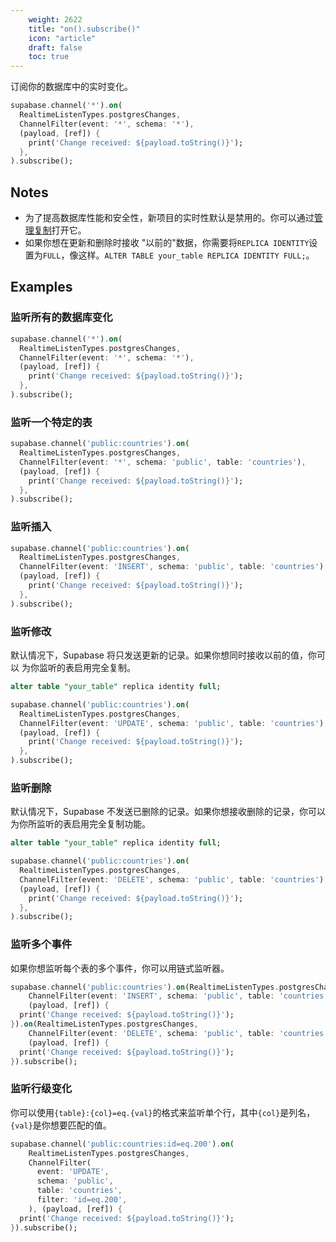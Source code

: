 ```yaml
---
    weight: 2622
    title: "on().subscribe()"
    icon: "article"
    draft: false
    toc: true
---
```


订阅你的数据库中的实时变化。


```dart
supabase.channel('*').on(
  RealtimeListenTypes.postgresChanges,
  ChannelFilter(event: '*', schema: '*'),
  (payload, [ref]) {
    print('Change received: ${payload.toString()}');
  },
).subscribe();
```






## Notes

- 为了提高数据库性能和安全性，新项目的实时性默认是禁用的。你可以通过[管理复制](/docs/app/api/api#managing-realtime)打开它。
- 如果你想在更新和删除时接收 "以前的"数据，你需要将`REPLICA IDENTITY`设置为`FULL`，像这样。`ALTER TABLE your_table REPLICA IDENTITY FULL;`。










## Examples

### 监听所有的数据库变化



```dart
supabase.channel('*').on(
  RealtimeListenTypes.postgresChanges,
  ChannelFilter(event: '*', schema: '*'),
  (payload, [ref]) {
    print('Change received: ${payload.toString()}');
  },
).subscribe();
```

### 监听一个特定的表



```dart
supabase.channel('public:countries').on(
  RealtimeListenTypes.postgresChanges,
  ChannelFilter(event: '*', schema: 'public', table: 'countries'),
  (payload, [ref]) {
    print('Change received: ${payload.toString()}');
  },
).subscribe();
```

### 监听插入



```dart
supabase.channel('public:countries').on(
  RealtimeListenTypes.postgresChanges,
  ChannelFilter(event: 'INSERT', schema: 'public', table: 'countries'),
  (payload, [ref]) {
    print('Change received: ${payload.toString()}');
  },
).subscribe();
```

### 监听修改

默认情况下，Supabase 将只发送更新的记录。如果你想同时接收以前的值，你可以 
为你监听的表启用完全复制。

```sql
alter table "your_table" replica identity full;
```


```dart
supabase.channel('public:countries').on(
  RealtimeListenTypes.postgresChanges,
  ChannelFilter(event: 'UPDATE', schema: 'public', table: 'countries'),
  (payload, [ref]) {
    print('Change received: ${payload.toString()}');
  },
).subscribe();
```

### 监听删除

默认情况下，Supabase 不发送已删除的记录。如果你想接收删除的记录，你可以 
为你所监听的表启用完全复制功能。

```sql
alter table "your_table" replica identity full;
```


```dart
supabase.channel('public:countries').on(
  RealtimeListenTypes.postgresChanges,
  ChannelFilter(event: 'DELETE', schema: 'public', table: 'countries'),
  (payload, [ref]) {
    print('Change received: ${payload.toString()}');
  },
).subscribe();
```

### 监听多个事件

如果你想监听每个表的多个事件，你可以用链式监听器。

```dart
supabase.channel('public:countries').on(RealtimeListenTypes.postgresChanges,
    ChannelFilter(event: 'INSERT', schema: 'public', table: 'countries'),
    (payload, [ref]) {
  print('Change received: ${payload.toString()}');
}).on(RealtimeListenTypes.postgresChanges,
    ChannelFilter(event: 'DELETE', schema: 'public', table: 'countries'),
    (payload, [ref]) {
  print('Change received: ${payload.toString()}');
}).subscribe();
```

### 监听行级变化

你可以使用`{table}:{col}=eq.{val}`的格式来监听单个行，其中`{col}`是列名，`{val}`是你想要匹配的值。

```dart
supabase.channel('public:countries:id=eq.200').on(
    RealtimeListenTypes.postgresChanges,
    ChannelFilter(
      event: 'UPDATE',
      schema: 'public',
      table: 'countries',
      filter: 'id=eq.200',
    ), (payload, [ref]) {
  print('Change received: ${payload.toString()}');
}).subscribe();
```